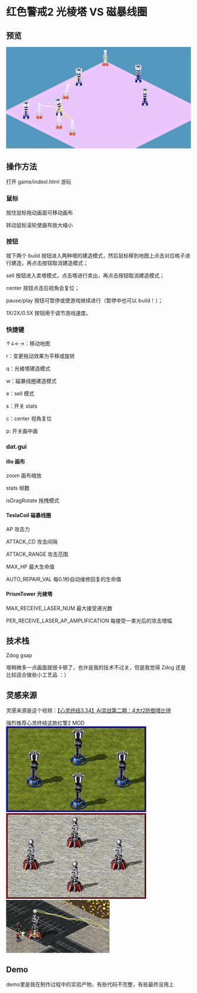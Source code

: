 # 红色警戒2 光棱塔 VS 磁暴线圈
## 预览
![预览](img/preview.gif)
## 操作方法
打开 game/indexl.html 游玩
### 鼠标
按住鼠标拖动画面可移动画布

转动鼠标滚轮使画布放大缩小
### 按钮
按下两个 build 按钮进入两种塔的建造模式，然后鼠标移到地图上点击对应格子进行建造，再点击按钮取消建造模式；

sell 按钮进入卖塔模式，点击塔进行卖出，再点击按钮取消建造模式；

center 按钮点击后视角会复位；

pause/play 按钮可暂停或使游戏继续进行（暂停中也可以 build！）；

1X/2X/0.5X 按钮用于调节游戏速度。
### 快捷键
↑↓←→：移动地图

r：变更拖动效果为平移或旋转

q：光棱塔建造模式

w：磁暴线圈建造模式

e：sell 模式

s：开关 stats

c：center 视角复位

p: 开关画中画
### dat.gui
#### illo 画布
zoom 画布缩放

stats 帧数

isDragRotate 拖拽模式
#### TeslaCoil 磁暴线圈
AP 攻击力

ATTACK_CD 攻击间隔

ATTACK_RANGE 攻击范围

MAX_HP 最大生命值

AUTO_REPAIR_VAL 每0.1秒自动维修回复的生命值
#### PrismTower 光棱塔
MAX_RECEIVE_LASER_NUM 最大接受递光数

PER_RECEIVE_LASER_AP_AMPLIFICATION 每接受一束光后的攻击增幅
## 技术栈

Zdog
gsap

塔稍微多一点画面就很卡顿了，也许是我的技术不过关，但是我觉得 Zdog 还是比较适合做些小工艺品 ：）
## 灵感来源
灵感来源是这个视频：[【心灵终结3.34】Ai混战第二期：4大t2防御塔比拼](https://www.bilibili.com/video/BV1Qt411X7DL)

强烈推荐心灵终结这款红警2 MOD
!['光棱塔模型参考'](img/Allprismtower.png)
!['磁暴线圈模型参考'](img/Sovteslacoil.png)
!['磁暴线圈模型放电参考'](img/TeslaCoilCharged.png)
## Demo
demo里是我在制作过程中的实验产物，有些代码不完整，有些最终没用上
